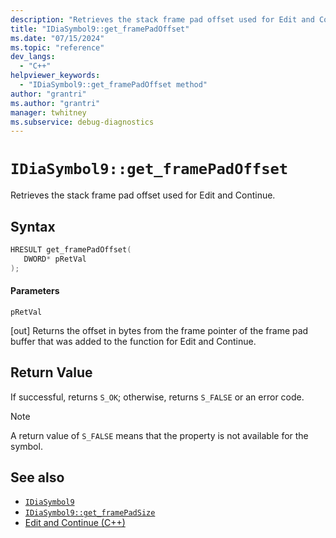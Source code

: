 ```yaml
---
description: "Retrieves the stack frame pad offset used for Edit and Continue."
title: "IDiaSymbol9::get_framePadOffset"
ms.date: "07/15/2024"
ms.topic: "reference"
dev_langs:
  - "C++"
helpviewer_keywords:
  - "IDiaSymbol9::get_framePadOffset method"
author: "grantri"
ms.author: "grantri"
manager: twhitney
ms.subservice: debug-diagnostics
---
```

# `IDiaSymbol9::get_framePadOffset`

Retrieves the stack frame pad offset used for Edit and Continue.

## Syntax

```C++
HRESULT get_framePadOffset(
   DWORD* pRetVal
);
```

#### Parameters

 `pRetVal`

[out] Returns the offset in bytes from the frame pointer of the frame pad buffer that was added to the function for Edit and Continue.

## Return Value

 If successful, returns `S_OK`; otherwise, returns `S_FALSE` or an error code.

> [!NOTE]
> A return value of `S_FALSE` means that the property is not available for the symbol.

## See also

- [`IDiaSymbol9`](../../debugger/debug-interface-access/idiasymbol9.md)
- [`IDiaSymbol9::get_framePadSize`](../../debugger/debug-interface-access/idiasymbol9-get-framepadsize.md)
- [Edit and Continue (C++)](/visualstudio/debugger/edit-and-continue-visual-cpp)